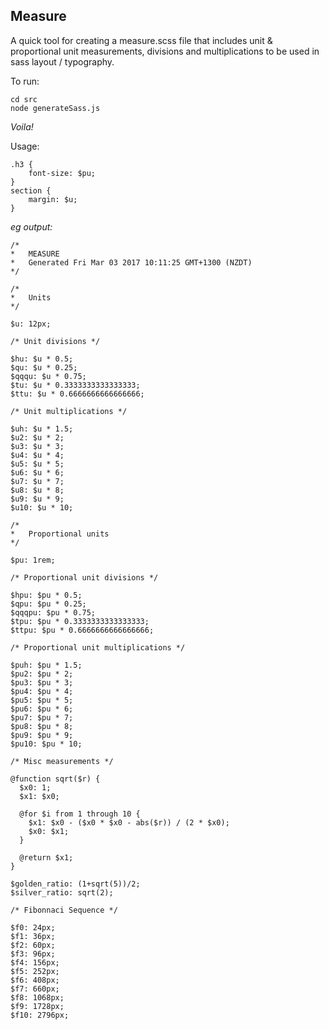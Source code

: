## Measure
A quick tool for creating a measure.scss file that includes unit & proportional unit measurements, divisions and multiplications to be used in sass layout / typography.

To run:

```
cd src
node generateSass.js
```

*Voila!*

Usage:

```
.h3 {
    font-size: $pu;
}
section {
    margin: $u;
}
```

*eg output:*

```
/*
*   MEASURE
*   Generated Fri Mar 03 2017 10:11:25 GMT+1300 (NZDT)
*/

/*
*   Units
*/

$u: 12px;

/* Unit divisions */

$hu: $u * 0.5;
$qu: $u * 0.25;
$qqqu: $u * 0.75;
$tu: $u * 0.3333333333333333;
$ttu: $u * 0.6666666666666666;

/* Unit multiplications */

$uh: $u * 1.5;
$u2: $u * 2;
$u3: $u * 3;
$u4: $u * 4;
$u5: $u * 5;
$u6: $u * 6;
$u7: $u * 7;
$u8: $u * 8;
$u9: $u * 9;
$u10: $u * 10;

/*
*   Proportional units
*/

$pu: 1rem;

/* Proportional unit divisions */

$hpu: $pu * 0.5;
$qpu: $pu * 0.25;
$qqqpu: $pu * 0.75;
$tpu: $pu * 0.3333333333333333;
$ttpu: $pu * 0.6666666666666666;

/* Proportional unit multiplications */

$puh: $pu * 1.5;
$pu2: $pu * 2;
$pu3: $pu * 3;
$pu4: $pu * 4;
$pu5: $pu * 5;
$pu6: $pu * 6;
$pu7: $pu * 7;
$pu8: $pu * 8;
$pu9: $pu * 9;
$pu10: $pu * 10;

/* Misc measurements */

@function sqrt($r) {
  $x0: 1;
  $x1: $x0;

  @for $i from 1 through 10 {
    $x1: $x0 - ($x0 * $x0 - abs($r)) / (2 * $x0);
    $x0: $x1;
  }

  @return $x1;
}

$golden_ratio: (1+sqrt(5))/2;
$silver_ratio: sqrt(2);

/* Fibonnaci Sequence */

$f0: 24px;
$f1: 36px;
$f2: 60px;
$f3: 96px;
$f4: 156px;
$f5: 252px;
$f6: 408px;
$f7: 660px;
$f8: 1068px;
$f9: 1728px;
$f10: 2796px;


```
